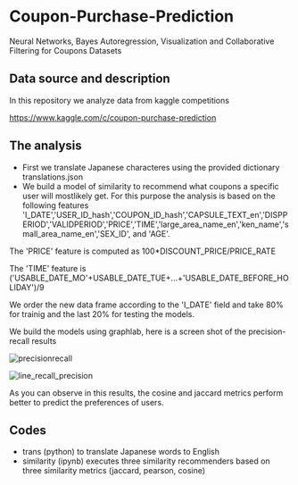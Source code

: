 # Coupon-Purchase-Prediction
Neural Networks, Bayes Autoregression, Visualization and Collaborative Filtering for Coupons Datasets

## Data source and description
In this repository we analyze data from kaggle competitions 

https://www.kaggle.com/c/coupon-purchase-prediction

## The analysis

* First we translate Japanese characteres using the provided dictionary translations.json  
* We build a model of similarity to recommend what coupons a specific user will mostlikely get. For this purpose the analysis is based on the following features    'I_DATE','USER_ID_hash','COUPON_ID_hash','CAPSULE_TEXT_en','DISPPERIOD','VALIDPERIOD','PRICE','TIME','large_area_name_en','ken_name','small_area_name_en','SEX_ID', and 'AGE'. 

The 'PRICE' feature is computed as 100*DISCOUNT_PRICE/PRICE_RATE 

The 'TIME' feature is ('USABLE_DATE_MO'+USABLE_DATE_TUE+...+'USABLE_DATE_BEFORE_HOLIDAY')/9

We order the new data frame according to the 'I_DATE' field and take 80% for trainig and the last 20% for testing the models. 

We build the models using graphlab, here is a screen shot of the precision-recall results

![precisionrecall](https://user-images.githubusercontent.com/13289981/39565175-df3bfd3e-4e6b-11e8-9bd9-09bf7419d366.jpg)

![line_recall_precision](https://user-images.githubusercontent.com/13289981/39565167-d8073cf4-4e6b-11e8-9be3-0876cf63476b.png)

As you can observe in this results, the cosine and jaccard metrics perform better to predict the preferences of users.

## Codes

* trans (python) to translate Japanese words to English
* similarity (ipynb) executes three similarity recommenders based on three similarity metrics (jaccard, pearson, cosine)

